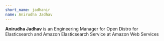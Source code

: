 ```yaml
---
short_name: jadhanir
name: Anirudha Jadhav
---
```


**Anirudha Jadhav** is an Engineering Manager for Open Distro for Elasticsearch and Amazon Elasticsearch Service at Amazon Web Services